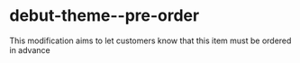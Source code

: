 # debut-theme--pre-order
This modification aims to let customers know that this item must be ordered in advance
